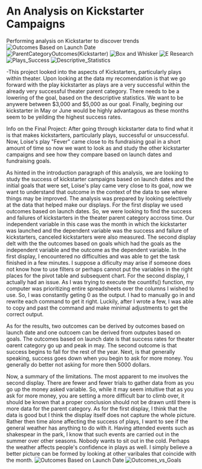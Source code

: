 # An Analysis on Kickstarter Campaigns 
Performing analysis on Kickstarter to discover trends
![Outcomes Based on Launch Date](https://user-images.githubusercontent.com/89880015/132951227-dc5f330a-a0e1-4181-9a54-1d27c5e69d12.PNG)
![ParentCategoryOutcomes(Kickstarter)](https://user-images.githubusercontent.com/89880015/132951236-9e7f9f9f-981d-492f-b90c-e011d4241fae.png)
![Box and Whisker](https://user-images.githubusercontent.com/89880015/132951553-d512f297-3f25-46d4-af4c-447df4972af3.PNG)
![E Research](https://user-images.githubusercontent.com/89880015/132951556-dcef3a55-a2dc-474e-8ad6-06b258ee45d2.PNG)
![Plays_Success](https://user-images.githubusercontent.com/89880015/132951558-4186bbd8-13e0-4702-a230-0bc7b65e284d.PNG)
![Descriptive_Statistics](https://user-images.githubusercontent.com/89880015/132951589-f07951a1-d88f-434d-8f5a-08dde3c4aa48.PNG)

-This project looked into the aspects of Kickstarters, particularly plays within theater. Upon looking at the data my recomendation is that we go forward with the play kickstarter as plays are a very successful within the already very successful theater parent category. There needs to be a lowering of the goal, based on the descriptive statistics. We want to be anywere between $3,000 and $5,000 as our goal. Finally, begining our kickstarter in May or June would be highly advantagous as these months seem to be yeilding the highest success rates. 


Info on the Final Project: 
After going through kickstarter data to find what it is that makes kickstarters, particularly plays, successful or unsuccessful.
Now, Loise's play "Fever" came close to its fundraising goal in a short amount of time so now we want to look as and study the 
other kickstarter campaigns and see how they compare based on launch dates and fundraising goals. 

As hinted in the introduction paragraph of this analysis, we are looking to study the success of kickstarter campaigns based on
launch dates and the initial goals that were set, Loise's play came very close to its goal, now we want to understand that 
outcome in the context of the data to see where things may be improved. The analysis was prepared by looking selectively 
at the data that helped make our displays. For the first display we used outcomes based on launch dates. So, we were looking 
to find the success and failures of kickstarters in the theater parent category accross time. Our independent variable in this
case was the month in which the kickstarter was launched and the dependent variable was the success and failure of kickstarters,
canceled kickstarters were also measured. The second display delt with the the outcomes based on goals which had the goals as
the independent variable and the outcome as the dependent variable. In the first display, I encountered no difficulties and
was able to get the task finished in a few minutes. I suppose a dificulty may arise if someone does not know how to use filters
or perhaps cannot put the variables in the right places for the pivot table and subsequent chart. For the second display, I 
actually had an issue. As I was trying to execute the countifs() function, my computer was prioritizing entire spreadsheets 
over the columns I wished to use. So, I was constantly geting 0 as the output. I had to manually go in and rewrite each 
command to get it right. Luckily, after I wrote a few, I was able to copy and past the command and make minimal adjustments 
to get the correct output. 

As for the results, two outcomes can be derived by outcomes based on launch date and one outcoem can be derived from outputes 
based on goals. The outcomes based on launch date is that success rates for theater oarent category go up and peak in may. 
The second outcome is that success begins to fall for the rest of the year. Next, is that generally speaking, success goes 
down when you begin to ask for more money. You generally do better not asking for more then 5000 dollars. 

Now, a summary of the limitations. The most apparent to me involves the second display. There are fewer and fewer trials to 
gather data from as you go up the money asked variable. So, while it may seem intuitive that as you ask for more money, you 
are setting a more difficult bar to climb over, it should be known that a proper conclusion should not be drawn until there
is more data for the parent category. As for the first display, I think that the data is good but I think the display itself
does not capture the whole picture. Rather then time alone affecting the success of plays, I want to see if the general weather
has anything to do with it. Having attended events such as shakespear in the park, I know that such events are carried out in
the summer over other seasons. Nobody wants to sit out in the cold. Perhaps the weather affects people's confidence in
plays as well. I simply believe a better picture can be formed by looking at other varibales that coincide with the month. 
![Outcomes Based on Launch Date](https://user-images.githubusercontent.com/89880015/133893231-36bf59fd-e8d8-4f31-8532-1e0fc96be24d.PNG)
![Outcomes_vs_Goals](https://user-images.githubusercontent.com/89880015/133893238-15198409-d07d-4dd7-a3eb-c671caf047ac.png)
